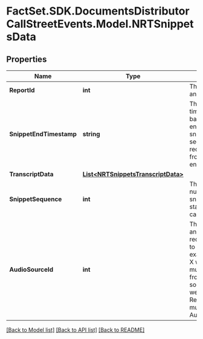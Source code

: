 # FactSet.SDK.DocumentsDistributorCallStreetEvents.Model.NRTSnippetsData

## Properties

Name | Type | Description | Notes
------------ | ------------- | ------------- | -------------
**ReportId** | **int** | The unique ID for an event. | [optional] 
**SnippetEndTimestamp** | **string** | The snippet end time is calculated based off the endTime in the snippetData section and the recordingStartTime from the calls endpoint. | [optional] 
**TranscriptData** | [**List&lt;NRTSnippetsTranscriptData&gt;**](NRTSnippetsTranscriptData.md) |  | [optional] 
**SnippetSequence** | **int** | The sequence number of the snippet from the start of the current call.  | [optional] 
**AudioSourceId** | **int** | The Unique ID for an Internal recording specific to reportID. For example, ReportID X would have multiple recordings from a different source (dial-in or webcast). One ReportID can have multiple AudioSourceIDs. | [optional] 

[[Back to Model list]](../README.md#documentation-for-models) [[Back to API list]](../README.md#documentation-for-api-endpoints) [[Back to README]](../README.md)

